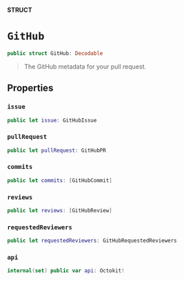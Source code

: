 **STRUCT**

# `GitHub`

```swift
public struct GitHub: Decodable
```

> The GitHub metadata for your pull request.

## Properties
### `issue`

```swift
public let issue: GitHubIssue
```

### `pullRequest`

```swift
public let pullRequest: GitHubPR
```

### `commits`

```swift
public let commits: [GitHubCommit]
```

### `reviews`

```swift
public let reviews: [GitHubReview]
```

### `requestedReviewers`

```swift
public let requestedReviewers: GitHubRequestedReviewers
```

### `api`

```swift
internal(set) public var api: Octokit!
```
